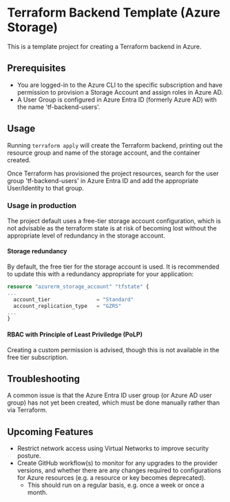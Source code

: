 # Terraform Backend Template (Azure Storage)

This is a template project for creating a Terraform backend in Azure.

## Prerequisites

- You are logged-in to the Azure CLI to the specific subscription and have permission to provision a Storage Account and assign roles in Azure AD.
- A User Group is configured in Azure Entra ID (formerly Azure AD) with the name 'tf-backend-users'.

## Usage

Running ```terraform apply``` will create the Terraform backend, printing out the resource group and name of the storage account, and the container created.

Once Terraform has provisioned the project resources, search for the user group 'tf-backend-users' in Azure Entra ID and add the appropriate User/Identity to that group.

### Usage in production

The project default uses a free-tier storage account configuration, which is not advisable as the terraform state is at risk of becoming lost without the appropriate level of redundancy in the storage account.

#### Storage redundancy

By default, the free tier for the storage account is used. It is recommended to update this with a redundancy appropriate for your application:

``` terraform
resource "azurerm_storage_account" "tfstate" {
...
  account_tier               = "Standard"
  account_replication_type   = "GZRS"
...
}
```

#### RBAC with Principle of Least Priviledge (PoLP)

Creating a custom permission is advised, though this is not available in the free tier subscription.

## Troubleshooting

A common issue is that the Azure Entra ID user group (or Azure AD user group) has not yet been created, which must be done manually rather than via Terraform.

## Upcoming Features

- Restrict network access using Virtual Networks to improve security posture.
- Create GitHub workflow(s) to monitor for any upgrades to the provider versions, and whether there are any changes required to configurations for Azure resources (e.g. a resource or key becomes deprecated).
  - This should run on a regular basis, e.g. once a week or once a month.
